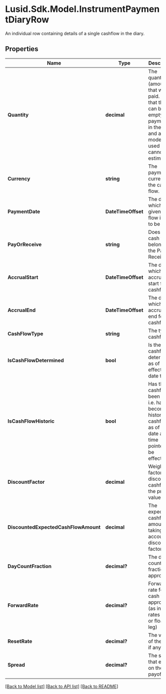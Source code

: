 # Lusid.Sdk.Model.InstrumentPaymentDiaryRow
An individual row containing details of a single cashflow in the diary.

## Properties

Name | Type | Description | Notes
------------ | ------------- | ------------- | -------------
**Quantity** | **decimal** | The quantity (amount) that will be paid. Note that this can be empty if the payment is in the future and a model is used that cannot estimate it. | [optional] 
**Currency** | **string** | The payment currency of the cash flow. | [optional] 
**PaymentDate** | **DateTimeOffset** | The date at which the given cash flow is due to be paid. | [optional] 
**PayOrReceive** | **string** | Does the cash flow belong to the Pay or Receive leg. | [optional] 
**AccrualStart** | **DateTimeOffset** | The date on which accruals start for this cashflow. | [optional] 
**AccrualEnd** | **DateTimeOffset** | The date on which accruals end for this cashflow. | [optional] 
**CashFlowType** | **string** | The type of cashflow. | [optional] 
**IsCashFlowDetermined** | **bool** | Is the cashflow determined as of the effective date time. | [optional] 
**IsCashFlowHistoric** | **bool** | Has the cashflow been paid, i.e. has it become a historic cashflow, as of the date and time pointed to be effectiveAt. | [optional] 
**DiscountFactor** | **decimal** | Weighting factor to discount cashflow to the present value. | [optional] 
**DiscountedExpectedCashFlowAmount** | **decimal** | The expected cashflow amount taking into account the discount factor. | [optional] 
**DayCountFraction** | **decimal?** | The day count fraction, if appropriate. | [optional] 
**ForwardRate** | **decimal?** | Forward rate for cash flow if appropriate. (as in for a rates fixed or floating leg) | [optional] 
**ResetRate** | **decimal?** | The value of the reset, if any. | [optional] 
**Spread** | **decimal?** | The spread that exists on the payoff. | [optional] 

[[Back to Model list]](../README.md#documentation-for-models) [[Back to API list]](../README.md#documentation-for-api-endpoints) [[Back to README]](../README.md)


